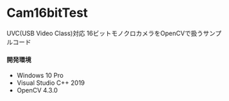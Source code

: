 Cam16bitTest
===============
UVC(USB Video Class)対応 16ビットモノクロカメラをOpenCVで扱うサンプルコード

#### 開発環境
- Windows 10 Pro
- Visual Studio C++ 2019
- OpenCV 4.3.0
